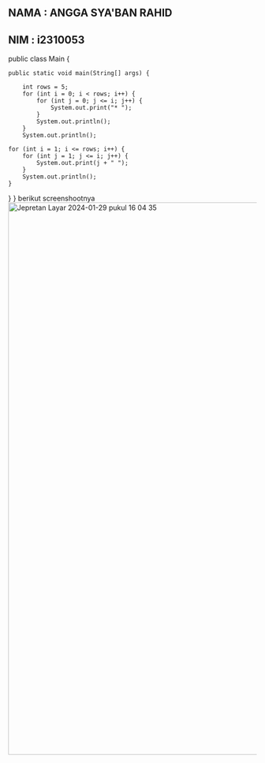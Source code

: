 ## NAMA : ANGGA SYA'BAN RAHID
## NIM  : i2310053


public class Main {

    public static void main(String[] args) {

        int rows = 5;
        for (int i = 0; i < rows; i++) {
            for (int j = 0; j <= i; j++) {
                System.out.print("* ");
            }
            System.out.println();
        }
        System.out.println();
        
    for (int i = 1; i <= rows; i++) {
        for (int j = 1; j <= i; j++) {
            System.out.print(j + " ");
        }
        System.out.println();
    }
    
   }
}
berikut screenshootnya 
<img width="1120" alt="Jepretan Layar 2024-01-29 pukul 16 04 35" src="https://github.com/anggasybnrhd/alpro_tugas3_smester1/assets/50766782/2c03dee8-fab6-4f52-a727-aaa82c0f284b">


